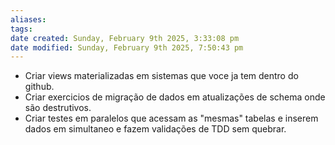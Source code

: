 ```yaml
---
aliases: 
tags: 
date created: Sunday, February 9th 2025, 3:33:08 pm
date modified: Sunday, February 9th 2025, 7:50:43 pm
---
```

- Criar views materializadas em sistemas que voce ja tem dentro do github.
- Criar exercicios de migração de dados em atualizações de schema onde são destrutivos.
- Criar testes em paralelos que acessam as "mesmas" tabelas e inserem dados em simultaneo e fazem validações de TDD sem quebrar.